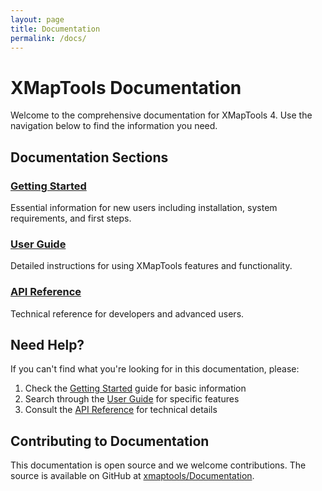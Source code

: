 ```yaml
---
layout: page
title: Documentation
permalink: /docs/
---
```


# XMapTools Documentation

Welcome to the comprehensive documentation for XMapTools 4. Use the navigation below to find the information you need.

## Documentation Sections

### [Getting Started](getting-started/)
Essential information for new users including installation, system requirements, and first steps.

### [User Guide](user-guide/)
Detailed instructions for using XMapTools features and functionality.

### [API Reference](api-reference/)
Technical reference for developers and advanced users.

## Need Help?

If you can't find what you're looking for in this documentation, please:

1. Check the [Getting Started](getting-started/) guide for basic information
2. Search through the [User Guide](user-guide/) for specific features
3. Consult the [API Reference](api-reference/) for technical details

## Contributing to Documentation

This documentation is open source and we welcome contributions. The source is available on GitHub at [xmaptools/Documentation](https://github.com/xmaptools/Documentation).